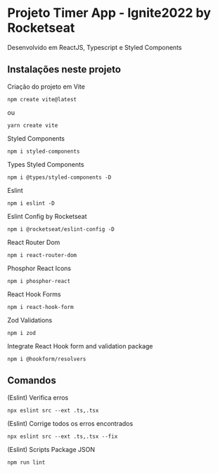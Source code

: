 # Projeto Timer App - Ignite2022 by Rocketseat 

Desenvolvido em ReactJS, Typescript e Styled Components

## Instalações neste projeto

Criação do projeto em Vite
```
npm create vite@latest
```
ou
```
yarn create vite
```

Styled Components
```
npm i styled-components
```

Types Styled Components
```
npm i @types/styled-components -D
```

Eslint
```
npm i eslint -D
```

Eslint Config by Rocketseat
```
npm i @rocketseat/eslint-config -D
```

React Router Dom
```
npm i react-router-dom
```

Phosphor React Icons
```
npm i phosphor-react
```

React Hook Forms
```
npm i react-hook-form
```

Zod Validations
```
npm i zod
```

Integrate React Hook form and validation package
```
npm i @hookform/resolvers
```

## Comandos

(Eslint) Verifica erros
```
npx eslint src --ext .ts,.tsx
```

(Eslint) Corrige todos os erros encontrados
```
npx eslint src --ext .ts,.tsx --fix
```

(Eslint) Scripts Package JSON
```
npm run lint
```